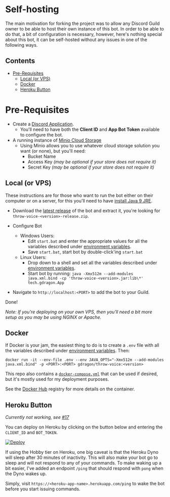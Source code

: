 # Self-hosting
The main motivation for forking the project was to allow any Discord Guild owner to be able to host their own instance
of this bot. In order to be able to do that, a bit of configuration is necessary, however, here's nothing special about
this bot, it can be self-hosted without any issues in one of the following ways.

<!-- START doctoc generated TOC please keep comment here to allow auto update -->
<!-- DON'T EDIT THIS SECTION, INSTEAD RE-RUN doctoc TO UPDATE -->
## Contents

- [Pre-Requisites](#pre-requisites)
  - [Local (or VPS)](#local-or-vps)
  - [Docker](#docker)
  - [Heroku Button](#heroku-button)

<!-- END doctoc generated TOC please keep comment here to allow auto update -->

# Pre-Requisites

- Create a [Discord Application](https://discordapp.com/developers/application).
  - You'll need to have both the **Client ID** and **App Bot Token** available to configure the bot.
- A running instance of [Minio Cloud Storage](https://www.minio.io/)
  - Using Minio allows you to use whatever cloud storage solution you want (or none), but you'll need:
    - Bucket Name
    - Access Key _(may be optional if your store does not require it)_
    - Secret Key _(may be optional if your store does not require it)_

## Local (or VPS)

These instructions are for those who want to run the bot either on their computer or on a server, for this you'll need to
have [install Java 9 JRE](http://www.oracle.com/technetwork/java/javase/downloads/index.html).

- Download the [latest release](https://github.com/guacamoledragon/throw-voice/releases) of the bot and extract it,
  you're looking for `throw-voice-<version>-release.zip`.

- Configure Bot
  - Windows Users:
    - Edit `start.bat` and enter the appropriate values for all the variables described under [environment variables](./environment-variables.md).
    - Save `start.bat`, start bot by double-click'ing `start.bat`
  - Linux Users:
    - Drop down to a shell and set all the variables described under [environment variables](./environment-variables.md).
    - Start bot by running: `java -Xmx512m --add-modules java.xml.bind -cp 'throw-voice-<version>.jar:lib\*' tech.gdragon.App`

- Navigate to `http://localhost:<PORT>` to add the bot to your Guild. 

Done!

_Note: If you're deploying on your own VPS, then you'll need a bit more setup as you may be using NGINX or Apache._

## Docker

If Docker is your jam, the easiest thing to do is to create a `.env` file with all the variables described under
[environment variables](./environment-variables.md). Then:

    docker run -it --env-file .env --env JAVA_OPTS="-Xmx512m --add-modules java.xml.bind" -p <PORT>:<PORT> gdragon/throw-voice:<version>

This repo also contains a [`docker-compose.yml`](../docker-compose.yml) that can be used if desired, but it's mostly used
for my deployment purposes.

See the [Docker Hub](https://hub.docker.com/r/gdragon/throw-voice/) registry for more details on the container.

## Heroku Button

_Currently not working, see [#17](https://github.com/guacamoledragon/throw-voice/issues/17)_

You can deploy on Heroku by clicking on the button below and entering the `CLIENT_ID` and `BOT_TOKEN`.

[![Deploy](https://www.herokucdn.com/deploy/button.svg)](https://heroku.com/deploy)

If using the Hobby tier on Heroku, one big caveat is that the Heroku Dyno will sleep after 30 minutes
of inactivity. This will also make your bot go to sleep and will not respond to any of your commands.
To make waking up a bit easier, I've added an endpoint `/ping` that should respond with `pong` when the
Dyno wakes up.

Simply, visit `https://<heroku-app-name>.herokuapp.com/ping` to wake the bot before you start issuing
commands.
